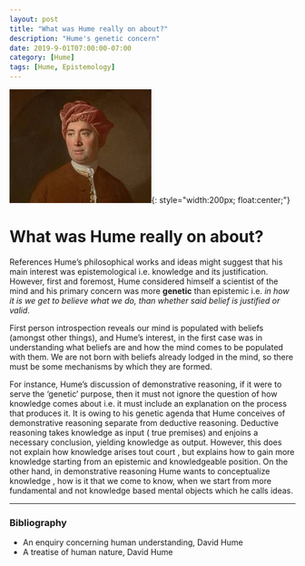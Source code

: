 ```yaml
---
layout: post
title: "What was Hume really on about?"
description: "Hume's genetic concern"
date: 2019-9-01T07:00:00-07:00
category: [Hume]
tags: [Hume, Epistemology]
---
```

![Hume image](/images/Hume.jfif){: style="width:200px; float:center;"}
# What was Hume really on about?

References Hume’s philosophical works and ideas might suggest that his main interest was epistemological i.e. knowledge and its justification. However, first and foremost, Hume considered himself a scientist of the mind and his primary concern was more **genetic** than epistemic i.e. *in how it is we get to believe what we do, than whether said belief is justified or valid*.

First person introspection reveals our mind is populated with beliefs (amongst other things), and Hume’s interest, in the first case was in understanding what beliefs are and how the mind comes to be populated with them. We are not born with beliefs already lodged in the mind, so there must be some mechanisms by which they are formed.

For instance, Hume’s discussion of demonstrative reasoning, if it were to serve the ‘genetic’ purpose, then it must not ignore the question of how knowledge comes about i.e. it must include an explanation on the process that produces it. It is owing to his genetic agenda that Hume conceives of demonstrative reasoning separate from deductive reasoning. Deductive reasoning takes knowledge as input ( true premises) and enjoins a necessary conclusion, yielding knowledge as output. However, this does not explain how knowledge arises tout court , but explains how to gain more knowledge starting from an epistemic and knowledgeable position. On the other hand, in demonstrative reasoning Hume wants to conceptualize knowledge , how is it that we come to know, when we start from more fundamental and not knowledge based mental objects which he calls ideas.

---

### Bibliography
- An enquiry concerning human understanding, David Hume
- A treatise of human nature, David Hume
